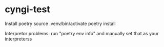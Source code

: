 # cyngi-test

Install poetry
source .venv/bin/activate
poetry install

Interpretor problems: 
run "poetry env info" and manually set that as your interpreterss